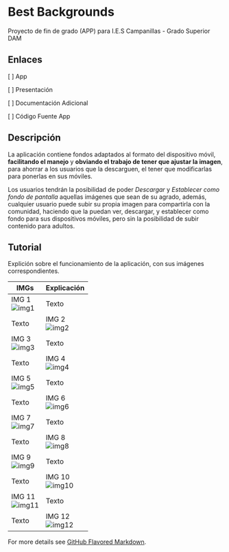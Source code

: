 # Best Backgrounds

Proyecto de fin de grado (APP) para I.E.S Campanillas - Grado Superior DAM

## Enlaces

[ ] App

[ ] Presentación

[ ] Documentación Adicional

[ ] Código Fuente App


## Descripción

La aplicación contiene fondos adaptados al formato del dispositivo móvil, **facilitando el manejo** y **obviando el trabajo de tener que ajustar la imagen**, para ahorrar a los usuarios que la descarguen, el tener que modificarlas para ponerlas en sus móviles.

Los usuarios tendrán la posibilidad de poder _Descargar_ y _Establecer como fondo de pantalla_ aquellas imágenes que sean de su agrado, además, cualquier usuario puede subir su propia imagen para compartirla con la comunidad, haciendo que la puedan ver, descargar, y establecer como fondo para sus dispositivos móviles, pero sin la posibilidad de subir contenido para adultos.

## Tutorial

Explición sobre el funcionamiento de la aplicación, con sus imágenes correspondientes.

IMGs | Explicación
------------ | -------------
IMG 1 <br> ![img1](/Capturas%20de%20Pantalla%20App/img1.png) | Texto	
Texto | IMG 2 <br>![img2](/Capturas%20de%20Pantalla%20App/img2.png)	
IMG 3 <br> ![img3](/Capturas%20de%20Pantalla%20App/img3.png) | Texto
Texto | IMG 4 <br> ![img4](/Capturas%20de%20Pantalla%20App/img4.png)	
IMG 5 <br> ![img5](/Capturas%20de%20Pantalla%20App/img5.png) | Texto	
Texto | IMG 6 <br> ![img6](/Capturas%20de%20Pantalla%20App/img6.png)
IMG 7 <br> ![img7](/Capturas%20de%20Pantalla%20App/img7.png) | Texto
Texto | IMG 8 <br> ![img8](/Capturas%20de%20Pantalla%20App/img8.png)
IMG 9 <br> ![img9](/Capturas%20de%20Pantalla%20App/img9.png) | Texto
Texto | IMG 10 <br> ![img10](/Capturas%20de%20Pantalla%20App/img10.png)
IMG 11 <br> ![img11](/Capturas%20de%20Pantalla%20App/img11.png) | Texto	
Texto | IMG 12 <br> ![img12](/Capturas%20de%20Pantalla%20App/img12.png)



For more details see [GitHub Flavored Markdown](https://guides.github.com/features/mastering-markdown/).
